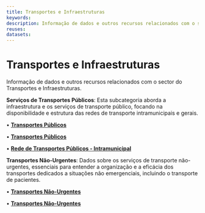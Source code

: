 ```yaml
---
title: Transportes e Infraestruturas
keywords:
description: Informação de dados e outros recursos relacionados com o sector do Transportes e Infraestruturas.
reuses:
datasets:
---
```

# Transportes e Infraestruturas

Informação de dados e outros recursos relacionados com o sector do Transportes e Infraestruturas.

**Serviços de Transportes Públicos**: Esta subcategoria aborda a infraestrutura e os serviços de transporte público, focando na disponibilidade e estrutura das redes de transporte intramunicipais e gerais.

•	[**Transportes Públicos**](https://dados.gov.pt/pt/datasets/transportes-publicos-1/)

•	[**Transportes Públicos**](https://dados.gov.pt/pt/datasets/transportes-publicos/)

•	[**Rede de Transportes Públicos - Intramunicipal**](https://dados.gov.pt/pt/datasets/rede-de-transportes-publicos-municipal-1/)

**Transportes Não-Urgentes**: Dados sobre os serviços de transporte não-urgentes, essenciais para entender a organização e a eficácia dos transportes dedicados a situações não emergenciais, incluindo o transporte de pacientes.

•	[**Transportes Não-Urgentes**](https://dados.gov.pt/pt/datasets/transportes-nao-urgentes-1/)

•	[**Transportes Não-Urgentes**](https://dados.gov.pt/pt/datasets/transportes-nao-urgentes/)